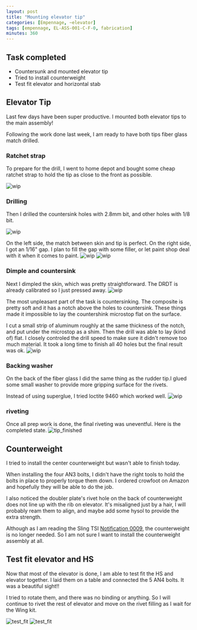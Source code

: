 ```yaml
---
layout: post
title: "Mounting elevator tip"
categories: [Empennage, ~elevator]
tags: [empennage, EL-ASS-001-C-F-0, fabrication]
minutes: 360
---
```


## Task completed

- Countersunk and mounted elevator tip
- Tried to install counterweight
- Test fit elevator and horizontal stab

## Elevator Tip

Last few days have been super productive. I mounted both elevator tips to the main assembly!

Following the work done last week, I am ready to have both tips fiber glass match drilled.

### Ratchet strap

To prepare for the drill, I went to home depot and bought some cheap ratchet strap to hold the tip as close to the front as possible.

![wip](/assets/img/20240228/ratchet.jpg)

### Drilling

Then I drilled the countersink holes with 2.8mm bit, and other holes with 1/8 bit.

![wip](/assets/img/20240228/drilled.jpg)

On the left side, the match between skin and tip is perfect. On the right side, I got an 1/16" gap. I plan to fill the gap with some filler, or let paint shop deal with it when it comes to paint.
![wip](/assets/img/20240228/no_gap.jpg)
![wip](/assets/img/20240228/gap.jpg)

### Dimple and countersink

Next I dimpled the skin, which was pretty straightforward. The DRDT is already calibrated so I just pressed away.
![wip](/assets/img/20240228/dimple.jpg)

The most unpleasant part of the task is countersinking. The composite is pretty soft and it has a notch above the holes to countersink. These things made it impossible to lay the countershink microstop flat on the surface.

I cut a small strip of aluminum roughly at the same thickness of the notch, and put under the microstop as a shim. Then the drill was able to lay (kind of) flat. I closely controled the drill speed to make sure it didn't remove too much material. It took a long time to finish all 40 holes but the final result was ok.
![wip](/assets/img/20240228/countersink.jpg)

### Backing washer

On the back of the fiber glass I did the same thing as the rudder tip.I glued some small washer to provide more gripping surface for the rivets.

Instead of using superglue, I tried loctite 9460 which worked well.
![wip](/assets/img/20240228/epoxy.jpg)

### riveting

Once all prep work is done, the final riveting was uneventful. Here is the completed state.
![tip_finished](/assets/img/20240228/tip_finished.jpg)

## Counterweight

I tried to install the center counterweight but wasn't able to finish today.

When installing the four AN3 bolts, I didn't have the right tools to hold the bolts in place to properly torque them down. I ordered crowfoot on Amazon and hopefully they will be able to do the job.

I also noticed the doubler plate's rivet hole on the back of counterweight does not line up with the rib on elevator. It's misaligned just by a hair, I will probably ream them to align, and maybe add some hysol to provide the extra strength.

Although as I am reading the Sling TSI [Notification 0009](https://slingaircraft.com/technical-documents/notifications/#sling-tsi), the counterweight is no longer needed. So I am not sure I want to install the counterweight assembly at all.

## Test fit elevator and HS

Now that most of the elevator is done, I am able to test fit the HS and elevator together. I laid them on a table and connected the 5 AN4 bolts. It was a beautiful sight!!

I tried to rotate them, and there was no binding or anything. So I will continue to rivet the rest of elevator and move on the rivet filling as I wait for the Wing kit.

![test_fit](/assets/img/20240228/test_fit.jpg)
![test_fit](/assets/img/20240228/test_fit_2.jpg)
